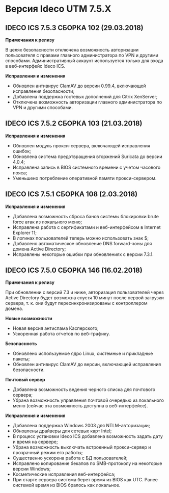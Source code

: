 # Версия Ideco UTM 7.5.Х

## **IDECO ICS 7.5.3 СБОРКА 102 (29.03.2018)**

**Примечания к релизу**

В целях безопасности отключена возможность авторизации пользователя с правами главного администратора по VPN и другими способами. Административный аккаунт используется только для входа в веб-интерфейс Ideco ICS.

**Исправления и изменения**

* Обновлен антивирус ClamAV до версии 0.99.4, включающей исправления безопасности;
* Добавлена поддержка гостевых дополнений для Citrix XenServer;
* Отключена возможность авторизации главного администратора по VPN и другими способами.

## **IDECO ICS 7.5.2 СБОРКА 103 (21.03.2018)**

**Исправления и изменения**

* Обновлен модуль прокси-сервера, включающей исправления ошибок;
* Обновлена система предотвращения вторжений Suricata до версии 4.0.4;
* Исправлена запись в BIOS системного времени с учетом часового пояса;
* Уменьшено потребление оперативной памяти прокси-сервером.

## **IDECO ICS 7.5.1 СБОРКА 108 (2.03.2018)**

**Исправления и изменения**

* Добавлена возможность сброса банов системы блокировки brute force атак из локального меню;
* Исправлена работа с сертификатами и веб-интерфейсом в Internet Explorer 11;
* В логинах пользователей теперь можно использовать знак $;
* Добавлено автоматическое обновление DNS forward-зоны для домена Active Directory;
* Исправлены некоторые ошибки при обновлениях с версии 7.3.1.

## **IDECO ICS 7.5.0 СБОРКА 146 (16.02.2018)**

**Примечания к релизу**

При обновлении с версий 7.3 и ниже, авторизация пользователей через Active Directory будет возможна спустя 10 минут после первой загрузки сервера, т. к. они будут пересинхронизированы с контроллером домена.

**Новые возможности**

* Новая версия антиспама Касперского;
* Ускоренная работа отчетов по веб-трафику.

**Безопасность**

* Обновлено используемое ядро Linux, системные и прикладные пакеты;
* Обновлен антивирус ClamAV до версии, включающей исправления безопасности.

**Почтовый сервер**

* Добавлена возможность ведения черного списка для почтового сервера;
* Убрана возможность управления почтовой очередью из локального меню (сейчас эта возможность доступна в веб-интерфейсе).

**Исправления и изменения**

* Добавлена поддержка Windows 2003 для NTLM-авторизации;
* Обновлены драйверы для сетевых карт Intel;
* В процесс установки Ideco ICS добавлена возможность задать дату и время на сервере;
* Убрана возможность выключать встроенный прокси-сервер и прозрачный режим его работы;
* Существенно ускорена работа с БД пользователей;
* Исправлено копирование бекапов по SMB-протоколу на некоторые версии Windows;
* Косметические исправления веб-интерфейса;
* При старте сервера система берет время из BIOS как UTC. Ранее системой время из BIOS бралось как локальное.
